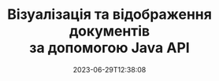 ---
############################# Static ############################
layout: "landing"
date: 2023-06-29T12:38:08
draft: false

product: "Viewer"
product_tag: "viewer"
platform: "Java"
platform_tag: "java"

############################# Drop-down ############################
supported_platforms:
  items:
    # supported_platforms loop
    - title: ".NET"
      tag: "net"
    # supported_platforms loop
    - title: "Java"
      tag: "java"
    # supported_platforms loop
    - title: "Node.js"
      tag: "nodejs-java" 
    # supported_platforms loop
    - title: "Python"
      tag: "python-net"


############################# Head ############################
head_title: "Java Document Viewer API, візуалізація PDF Word Excel Image HTML Diagram"
head_description: "Бібліотека засобу перегляду документів для розробки додатків Java, які нативно відтворюють, переглядають і маніпулюють багатоформатними документами, що підтримують понад 180 форматів файлів."

############################# Header ############################
title: "Візуалізація та відображення документів<br>за допомогою Java API"
description: "Потужний API Viewer для перетворення понад 180 форматів документів у PDF, HTML і зображення з різноманітними параметрами конфігурації."
words:
  for: "for"

actions:
  viewer_demo: true
  viewer_demo_file_name: "quarterly-report.docx"
  main: "Безкоштовне завантаження Maven"
  main_link: "https://releases.groupdocs.com/java/repo/com/groupdocs/groupdocs-viewer/"
  alt: "Ліцензування"
  alt_link: "https://purchase.groupdocs.com/pricing/viewer/java"
  title: "Готові почати?"
  description: "Спробуйте функції GroupDocs.Viewer безкоштовно або подайте запит на ліцензію"

release:
  title: "Випущено версію {0}"
  notes: "Подивіться, що нового"
  downloads: "Завантаження"
  link: "https://releases.groupdocs.com/viewer/java/release-notes/latest/"

code:
  title: "Відтворення файлів PDF у Java"
  more: "Більше прикладів"
  more_link: "https://github.com/groupdocs-viewer/GroupDocs.Viewer-for-Java"
  install: |
    <dependencies>
      <dependency>
        <groupId>com.groupdocs</groupId>
        <artifactId>groupdocs-viewer</artifactId>
        <version>{0}</version>
      </dependency>
    </dependencies>

    <repositories>
      <repository>
        <id>repository.groupdocs.com</id>
        <name>GroupDocs Repository</name>
        <url>https://repository.groupdocs.com/repo/</url>
      </repository>
    </repositories>
  content: |
    ```java {style=abap}
    // Переглядач екземплярів 
    try (Viewer viewer = new Viewer("resume.pdf"))
    {
        // Встановити вихідні параметри HTML  
        HtmlViewOptions viewOptions = 
        HtmlViewOptions.forEmbeddedResources();

        // Перетворіть PDF у HTML
        viewer.view(viewOptions);
    }
    ```
############################# Overview ############################
overview:
  enable: true
  title: "Короткий огляд GroupDocs.Viewer"
  description: "API для візуалізації, відображення, перетворення документів, слайдів, діаграм та багатьох інших типів документів у програмах Java"
  features:
    # feature loop
    - title: "Переглядайте документи ефективно та надійно"
      content: "За допомогою API GroupDocs.Viewer ви можете ефективно відтворювати документи будь-яких підтримуваних форматів у HTML, JPEG, PNG і PDF за допомогою гнучких і потужних параметрів, зберігаючи цілісність вмісту та структури документа. GroupDocs.Viewer працює на платформах Windows і Linux."

    # feature loop
    - title: "Підтримуються більшість популярних форматів файлів і документів"
      content: "Ми підтримуємо відтворення понад 180 найпопулярніших форматів файлів і документів, включаючи Word, Excel, PDF, PowerPoint, сімейство форматів OpenDocument, архіви, растрові та векторні зображення, електронні книги, мови програмування та розмітки, а також багато інших типів файлів, у тому числі зашифрованих. файли із захистом паролем."

    # feature loop
    - title: "Настроюваний вихід"
      content: "GroupDocs.Viewer дозволяє не тільки візуалізувати документ, але й контролювати, як саме, які частини документа мають бути візуалізовані або зараз, як вони мають бути візуалізовані, а також застосовувати різні трансформації до відрендерених результатів."

    # feature loop
    - title: "Веб-інтерфейс користувача для Spring framework"
      content: "Ми надаємо пакет інтерфейсу користувача з відкритим кодом для фреймворку Spring, який можна додати до вашого проекту за кілька хвилин. Пакет Viewer.UI містить веб-інтерфейс на основі Angular і надає набір корисних API і постачальників даних для зберігання."

############################# Platforms ############################
platforms:
  enable: true
  title: "Незалежність від платформи"
  description: "GroupDocs.Viewer для Java підтримує такі операційні системи, фреймворки та менеджери пакетів"
  items:
    # platform loop
    - title: "Amazon"
      image: "amazon"
    # platform loop
    - title: "Docker"
      image: "docker"
    # platform loop
    - title: "Azure"
      image: "azure"
    # platform loop
    - title: "Eclipse"
      image: "eclipse"
    # platform loop
    - title: "IntelliJ"
      image: "intellij"
    # platform loop
    - title: "Windows"
      image: "windows"
    # platform loop
    - title: "Linux"
      image: "linux"
    # platform loop
    - title: "Maven"
      image: "maven"


############################# File formats ############################
formats:
  enable: true
  title: "Підтримувані формати файлів"
  description: |
    GroupDocs.Viewer для Java підтримує операції з такими [форматами файлів](https://docs.groupdocs.com/viewer/java/supported-document-formats/).
  groups:
    # group loop
    - color: "green"
      content: |
        ### Microsoft Office, OpenDocument і текстові формати
        * **Word:** DOC, DOCX, DOCM, DOT, DOTX, DOTM, RTF, TXT
        * **Excel:** XLS, XLSX, XLSM, XLSB, XLTM, XLT, XLTM, XLTX
        * **PowerPoint:** PPT, PPTX, PPS, PPSX, PPSM, POT, POTM, POTX, PPTM        
        * **Project:** MPP, MPT, MPX
        * **Outlook:** MSG, EML, EMLX, PST, OST
        * **OneNote:** ONE
        * **OpenDocument:** ODT, OTT, ODS, ODP, OTP, OTS, ODG
        * **Fixed Page Layout:** PDF, TEX, XPS, OXPS
        * **e-Books:** EPUB, MOBI, DjVu
        * **Delimiter-Separated Values:** CSV, TSV
    # group loop
    - color: "blue"
      content: |
        ### Зображення, графіки та діаграми
        * **Растрові зображення:** BMP, GIF, JPG, PNG, TIFF, WebP, DNG, DIB, Jpeg2000 family
        * **Windows Icon:** ICO
        * **Scalable Vector Graphics:** SVG, CDR, CMX, IGS, SVGZ        
        * **Adobe Photoshop:** PSD, PSB        
        * **Stereo Lithography (3D Printing):** STL        
        * **Medical Imaging:** DICOM
        * **Plotter Documents:** PLT, HPG
        * **Autodesk Design Web Formats:** DWF, DWG
        * **AutoCAD Drawing:** DWT, IFC, STL, CF2        
      # group loop
    - color: "red"
      content: |
        ### Інший        
        * **Інтернет:** HTML, MHT, MHTML, XML
        * **Metafile:** WMF, EMF, CGM, EMZ, WMZ
        * **Visio:** VSD, VDX, VSS, VSSX, VSX, VST, VSTX, VTX, VSDX, VDW, VSTM, VSSM, VSDM
        * **Project:** MPP, MPT, MPX
        * **PostScript:** PS, EPS
        * **Архіви:** ZIP, TAR, BZ2, GZ, RAR, RAR5
        * **Інший:** VCF, VCARD, NUMBERS, NSF, OBJ
        * **C/C++/C# Files:** C, CC, C# , CPP, CXX, CS, H, HH, M, MM
        * **Java/JavaScript Files:** JAVA, JS, JSON, PROPERTIES

############################# Features ############################
features:
  enable: true
  title: "Функції GroupDocs.Viewer"
  description: "Легко візуалізуйте, відображайте та конвертуйте документи PDF і Office"

  items:
    # feature loop
    - icon: "viewhtml"
      title: "Перегляд документів у HTML"
      content: "Перетворіть документ будь-якого типу в документ HTML за допомогою CSS і SVG, який можна відобразити в будь-якому сучасному веб-браузері."

    # feature loop
    - icon: "rasterize"
      title: "Растеризуйте документи"
      content: "Растеризуйте будь-який підтримуваний формат документа до растрового зображення з регульованим форматом зображення та якістю стиснення."

    # feature loop
    - icon: "sourcecode"
      title: "Відтворення та виділення програмних кодів"
      content: "Підтримка всіх популярних мов програмування, сценаріїв і розмітки з можливістю аналізу та виділення їх синтаксису."

    # feature loop
    - icon: "convertpdf"
      title: "Перетворити в PDF"
      content: "Документ будь-якого підтримуваного формату можна легко конвертувати та зберегти у PDF із настроюваними параметрами."

    # feature loop
    - icon: "transform"
      title: "Застосувати перетворення"
      content: "Вихідний документ можна трансформувати під час візуалізації - сторінки можна обертати та/або змінювати порядок, а текстовий водяний знак можна розміщувати поверх них."

    # feature loop
    - icon: "adjustment"
      title: "Налаштування виведення HTML"
      content: "Вихідні HTML-документи, згенеровані GroupDocs.Viewer, можна дуже точно налаштувати: дозволено зберігати в потік або файл із зовнішніми або вбудованими ресурсами, зворотними викликами тощо."

    # feature loop
    - icon: "complex"
      title: "Підтримка складних структур документів"
      content: "GroupDocs.Viewer підтримує не лише окремі документи, а й файли, які містять список або ієрархічну структуру документів, як-от повідомлення електронної пошти з вкладеннями, ZIP-архіви з внутрішніми файлами в папках, багатосторінкові зображення TIFF тощо."

    # feature loop
    - icon: "optimization"
      title: "Варіанти оптимізації"
      content: "GroupDocs.Viewer містить регульовану підсистему кешу, яка може пришвидшити час завантаження за допомогою кешованих версій документів. Крім того, набір різних параметрів для різних форматів дозволяє виключити деякі непотрібні частини або аспекти документів із візуалізації (шрифти, приховані аркуші, вкладення електронної пошти), щоб оптимізувати загальну продуктивність"

    # feature loop
    - icon: "passwordprotected"
      title: "Підтримка документів, захищених паролем"
      content: "GroupDocs.Viewer дозволяє відкривати зашифровані документи різних типів: PDF, WordProcessing, Spreadsheet, Presentation та інші, вказавши пароль у параметрах завантаження."

############################# Code samples ############################
code_samples:
  enable: true
  title: "Зразки коду"
  description: "Деякі випадки використання типових операцій GroupDocs.Viewer для Java"
  items:
    # code sample loop
    - title: "Перетворення DOCX у HTML"
      content: |
        Властивості класу [HtmlViewOptions](https://reference.groupdocs.com/viewer/java/com.groupdocs.viewer.options/htmlviewoptions/) дозволяють контролювати процес перетворення, докладніше [тут](https://docs.groupdocs.com/viewer/java/rendering-to-html/). Наприклад, ви можете вбудувати всі зовнішні ресурси у вихідний HTML-файл, зменшити вихідний файл і оптимізувати його для друку.
        {{< landing/code title="Java">}}
        ```java {style=abap}
        import com.groupdocs.viewer.Viewer;
        import com.groupdocs.viewer.options.HtmlViewOptions;

        // Переглядач екземплярів
        try (Viewer viewer = new Viewer("resume.docx"))
        {
            // Встановіть параметри вихідного HTML
            HtmlViewOptions options = 
            HtmlViewOptions.forEmbeddedResources();

            // Перетворіть DOCX у HTML за допомогою вбудованих ресурсів
            viewer.view(options);
        }
        ```
        {{< /landing/code >}}
    # code sample loop
    - title: "Експорт PPTX у PDF"
      content: |
        Створіть екземпляр класу [PdfViewOptions](https://reference.groupdocs.com/viewer/java/com.groupdocs.viewer.options/pdfviewoptions/) і передайте його в [Viewer.View](https://reference.groupdocs.com/viewer/java/com.groupdocs.viewer/viewer/#view-com.groupdocs.viewer.options.ViewOptions-), щоб конвертувати файл PowerPoint PPTX у PDF. Властивості класу PdfViewOptions дозволяють контролювати процес перетворення. Наприклад, ви можете захистити вихідний PDF-файл, змінити порядок його сторінок і вказати якість зображень документів. Зверніться до [наступного розділу документації](https://docs.groupdocs.com/viewer/java/rendering-to-pdf/), щоб дізнатися більше.
        {{< landing/code title="Java">}}
        ```java {style=abap}   
        import com.groupdocs.viewer.Viewer;
        import com.groupdocs.viewer.options.PdfViewOptions;

        // Переглядач екземплярів
        try (Viewer viewer = new Viewer("presentation.pptx"))
        {            
            // Встановіть параметри вихідного PDF
            PdfViewOptions viewOptions = new PdfViewOptions();

            // Експорт PPTX у PDF
            viewer.view(viewOptions);
        }
        ```
        {{< /landing/code >}}
############################# Reviews ############################
# reviews:
# enable: true
# title: "Огляди продукції GroupDocs"
# description: "Не вірте нам на слово. Подивіться, що інші розробники кажуть про наші API"

# items:
#   # review loop
#   - title: "GroupDocs.Viewer"
#     content: "Відмінний сервіс і відмінні продукти. Вони були надзвичайно корисними та чуйними під час впровадження GroupDocs.Viewer для .NET, тому не можу рекомендувати їх досить високо."
#     author: "Martin Lasarga"
#     company: "Product Manager at Axentria ECM by G.S.I."

#   # review loop
#   - title: "GroupDocs.Viewer"
#     content: "Після впровадження та використання GroupDocs.Viewer для .NET у проекті виглядає, що він працює дуже добре. Я перевірив багато документів, і поки що все добре. Усе, що я кинув до нього, чудово відображається та виглядає так само добре, як у засобі перегляду PDF чи MS Word."
#     author: "Mats Oustad"
#     company: "Senior Consultant/Partner at Novanet AS"
---